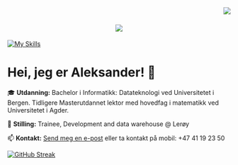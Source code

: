 <img align="right" src="https://visitor-badge.laobi.icu/badge?page_id=AleksanderFedoy.AleksanderFedoy" />

<h1 align="center">
    <img src="https://readme-typing-svg.herokuapp.com/?font=Righteous&size=35&center=true&vCenter=true&width=500&height=70&duration=4000&lines=Heisann!+👋;+Jeg+er+Aleksander!+👨‍💻;Trainee;Development+and;data+warehouse;@+Lerøy" />
</h1>

[![My Skills](https://skillicons.dev/icons?i=python,java,js,html,css,tailwind,haskell,vscode,linux,mysql,git,r,flutter,docker,postman,azure,fastapi,windows)](https://skillicons.dev)


# Hei, jeg er Aleksander! 👋

🎓 **Utdanning:** Bachelor i Informatikk: Datateknologi ved Universitetet i Bergen. Tidligere Masterutdannet lektor med hovedfag i matematikk ved Universitetet i Agder.

👔 **Stilling:** Trainee, Development and data warehouse @ Lerøy

📫 **Kontakt:** [Send meg en e-post](mailto:aleksander.fedoy@leroy.com) eller ta kontakt på mobil: +47 41 19 23 50

<!-- ![Mine's GitHub stats](https://github-readme-stats.vercel.app/api?username=AleksanderFedoy&theme=monokai&show_icons=true&hide_border=true&count_private=true) -->
[![GitHub Streak](https://github-readme-streak-stats.herokuapp.com?user=AleksanderFedoy&theme=dark&hide_border=true&date_format=j%20M%5B%20Y%5D&exclude_days=Sun%2CSat)](https://git.io/streak-stats)

<!-- This works? -->

